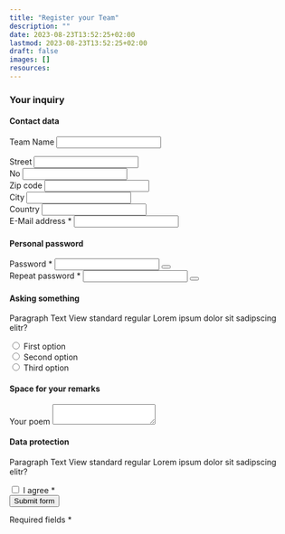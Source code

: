 ```yaml
---
title: "Register your Team"
description: ""
date: 2023-08-23T13:52:25+02:00
lastmod: 2023-08-23T13:52:25+02:00
draft: false
images: []
resources:
---
```


<div class="o-form">
  <form aria-label="Example form description">
    <h3>Your inquiry</h3>
    <h4>Contact data</h4>
    <div class="m-form-field">
      <div class="a-text-field">
        <label for="teamName">Team Name</label>
        <input type="text" id="teamName" />
      </div>
    </div>
    </div>
    <div class="o-form__row">
      <div class="m-form-field">
        <div class="a-text-field">
          <label for="street">Street</label>
          <input type="text" id="street" />
        </div>
      </div>
      <div class="m-form-field -quarter">
        <div class="a-text-field">
          <label for="nr">No</label>
          <input type="text" id="nr" />
        </div>
      </div>
    </div>
    <div class="o-form__row">
      <div class="m-form-field -half">
        <div class="a-text-field">
          <label for="zip">Zip code</label>
          <input type="text" id="zip" />
        </div>
      </div>
      <div class="m-form-field -half">
        <div class="a-text-field">
          <label for="city">City</label>
          <input type="text" id="city" />
        </div>
      </div>
    </div>
    <div class="m-form-field">
      <div class="a-text-field">
        <label for="country">Country</label>
        <input type="text" id="country" />
      </div>
    </div>
    <div class="m-form-field">
      <div class="a-text-field">
        <label for="email">E-Mail address *</label>
        <input type="text" id="email" />
      </div>
    </div>
    <h4>Personal password</h4>
    <div class="m-form-field">
      <div class="a-text-field a-text-field--password">
        <label for="password">Password *</label>
        <input type="password" id="password" />
        <button type="button" class="a-text-field__icon-password">
          <i class="a-icon ui-ic-watch-on" title="LoremIpsum"></i>
        </button>
      </div>
    </div>
    <div class="m-form-field">
      <div class="a-text-field a-text-field--password">
        <label for="repeatPasword">Repeat password *</label>
        <input type="password" id="repeatPasword" />
        <button type="button" class="a-text-field__icon-password">
          <i class="a-icon ui-ic-watch-on" title="LoremIpsum"></i>
        </button>
      </div>
    </div>
    <h4>Asking something</h4>
    <p>
      Paragraph Text View standard regular Lorem ipsum dolor sit sadipscing
      elitr?
    </p>
    <div class="m-form-field m-form-field--radio">
      <div class="a-radio-button">
        <input type="radio" id="radio-button-1stopt" name="radioSelect" />
        <label for="radio-button-1stopt">First option</label>
      </div>
    </div>
    <div class="m-form-field m-form-field--radio">
      <div class="a-radio-button">
        <input type="radio" id="radio-button-2ndopt" name="radioSelect" />
        <label for="radio-button-2ndopt">Second option</label>
      </div>
    </div>
    <div class="m-form-field m-form-field--radio">
      <div class="a-radio-button">
        <input type="radio" id="radio-button-3rdopt" name="radioSelect" />
        <label for="radio-button-3rdopt">Third option</label>
      </div>
    </div>
    <h4>Space for your remarks</h4>
    <div class="m-form-field">
      <div class="a-text-area">
        <label for="poem">Your poem</label>
        <textarea id="poem"></textarea>
      </div>
    </div>
    <h4>Data protection</h4>
    <p>
      Paragraph Text View standard regular Lorem ipsum dolor sit sadipscing
      elitr?
    </p>
    <div class="m-form-field m-form-field--checkbox">
      <div class="a-checkbox">
        <input type="checkbox" id="checkbox-agree" />
        <label for="checkbox-agree">I agree *</label>
      </div>
    </div>
    <button
      type="submit"
      class="a-button a-button--primary -without-icon"
      data-frok-action="submit"
    >
      <span class="a-button__label">Submit form</span>
    </button>
    <p class="-size-s">Required fields *</p>
  </form>
</div>
